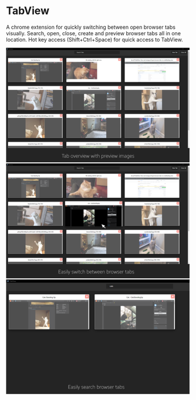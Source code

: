 # TabView

A chrome extension for quickly switching between open browser tabs visually. Search, open, close, create and preview browser tabs all in one location.  Hot key access (Shift+Ctrl+Space) for quick access to TabView. 

<p float="center">
  <img src="screens/Overview.png" width="500" />
  <img src="screens/click.png" width="500" /> 
  <img src="screens/search.png" width="500" />
</p>
